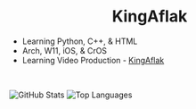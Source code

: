 <h1 align="center">KingAflak</h1>

- Learning Python, C++, & HTML  
- Arch, W11, iOS, & CrOS  
- Learning Video Production - [KingAflak](https://www.youtube.com/@kingaflak.)  

<br>

![GitHub Stats](https://github-readme-stats.vercel.app/api?username=kingaflak&show_icons=true&theme=radical)
![Top Languages](https://github-readme-stats.vercel.app/api/top-langs/?username=kingaflak&layout=compact&theme=radical)
